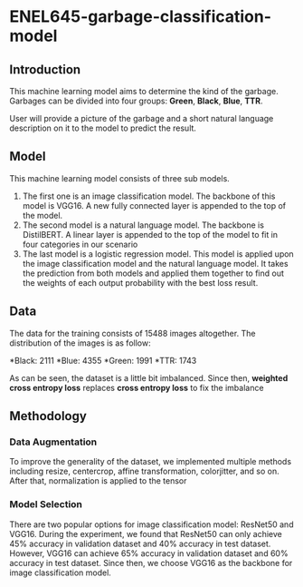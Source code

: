 # ENEL645-garbage-classification-model

## Introduction

This machine learning model aims to determine the kind of the garbage. Garbages can be divided into four groups: **Green**, **Black**, **Blue**, **TTR**.

User will provide a picture of the garbage and a short natural language description on it to the model to predict the result.

## Model

This machine learning model consists of three sub models.
1. The first one is an image classification model. The backbone of this model is VGG16. A new fully connected layer is appended to the top of the model.
2. The second model is a natural language model. The backbone is DistilBERT. A linear layer is appended to the top of the model to fit in four categories in our scenario
3. The last model is a logistic regression model. This model is applied upon the image classification model and the natural language model. It takes the prediction from both models and applied them together to find out the weights of each output probability with the best loss result.

## Data
The data for the training consists of 15488 images altogether. The distribution of the images is as follow:

*Black: 2111
*Blue: 4355
*Green: 1991
*TTR: 1743

As can be seen, the dataset is a little bit imbalanced. Since then, **weighted cross entropy loss** replaces **cross entropy loss** to fix the imbalance

## Methodology

### Data Augmentation
To improve the generality of the dataset, we implemented multiple methods including resize, centercrop, affine transformation, colorjitter, and so on. After that, normalization is applied to the tensor

### Model Selection
There are two popular options for image classification model: ResNet50 and VGG16. During the experiment, we found that ResNet50 can only achieve 45% accuracy in validation dataset and 40% accuracy in test dataset. However, VGG16 can achieve 65% accuracy in validation dataset and 60% accuracy in test dataset. Since then, we choose VGG16 as the backbone for image classification model.
